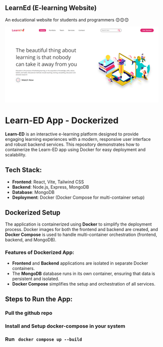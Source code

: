 ## LearnEd (E-learning Website)
An educational website for students and programmers 😊😊😊  

![](pcView.png)

# Learn-ED App - Dockerized

**Learn-ED** is an interactive e-learning platform designed to provide engaging learning experiences with a modern, responsive user interface and robust backend services. This repository demonstrates how to containerize the Learn-ED app using Docker for easy deployment and scalability.

## Tech Stack:
- **Frontend**: React, Vite, Tailwind CSS
- **Backend**: Node.js, Express, MongoDB
- **Database**: MongoDB
- **Deployment**: Docker (Docker Compose for multi-container setup)

## Dockerized Setup

The application is containerized using **Docker** to simplify the deployment process. Docker images for both the frontend and backend are created, and **Docker Compose** is used to handle multi-container orchestration (frontend, backend, and MongoDB).

### Features of Dockerized App:
- **Frontend** and **Backend** applications are isolated in separate Docker containers.
- The **MongoDB** database runs in its own container, ensuring that data is persistent and isolated.
- **Docker Compose** simplifies the setup and orchestration of all services.

## Steps to Run the App:

### Pull the github repo
### Install and Setup docker-compose in your system 
### Run ``` docker compose up --build```
